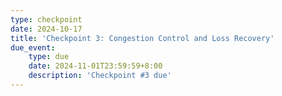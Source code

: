```yaml
---
type: checkpoint
date: 2024-10-17
title: 'Checkpoint 3: Congestion Control and Loss Recovery'
due_event: 
    type: due
    date: 2024-11-01T23:59:59+8:00
    description: 'Checkpoint #3 due'
---
```

